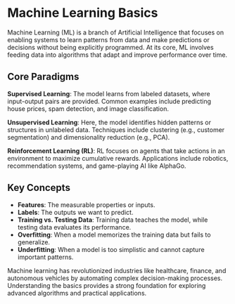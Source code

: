 # Machine Learning Basics

Machine Learning (ML) is a branch of Artificial Intelligence that focuses on enabling systems to learn patterns from data and make predictions or decisions without being explicitly programmed. At its core, ML involves feeding data into algorithms that adapt and improve performance over time.

## Core Paradigms
**Supervised Learning**: The model learns from labeled datasets, where input-output pairs are provided. Common examples include predicting house prices, spam detection, and image classification.

**Unsupervised Learning**: Here, the model identifies hidden patterns or structures in unlabeled data. Techniques include clustering (e.g., customer segmentation) and dimensionality reduction (e.g., PCA).

**Reinforcement Learning (RL)**: RL focuses on agents that take actions in an environment to maximize cumulative rewards. Applications include robotics, recommendation systems, and game-playing AI like AlphaGo.

## Key Concepts
- **Features**: The measurable properties or inputs.
- **Labels**: The outputs we want to predict.
- **Training vs. Testing Data**: Training data teaches the model, while testing data evaluates its performance.
- **Overfitting**: When a model memorizes the training data but fails to generalize.
- **Underfitting**: When a model is too simplistic and cannot capture important patterns.

Machine learning has revolutionized industries like healthcare, finance, and autonomous vehicles by automating complex decision-making processes. Understanding the basics provides a strong foundation for exploring advanced algorithms and practical applications.
